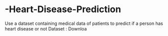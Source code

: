 # -Heart-Disease-Prediction
Use a dataset containing medical data of patients to predict if a person has heart disease or not Dataset : Downloa
